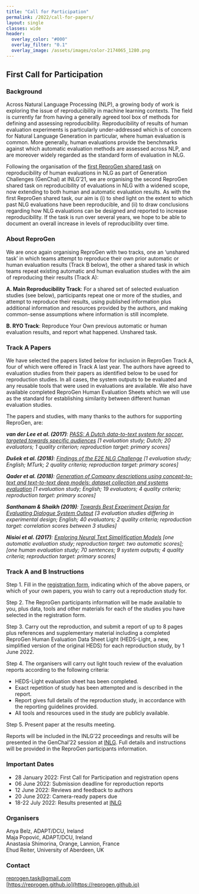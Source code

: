 ```yaml
---
title: "Call for Participation"
permalink: /2022/call-for-papers/
layout: single
classes: wide
header:
  overlay_color: "#000"
  overlay_filter: "0.1"
  overlay_image: /assets/images/color-2174065_1280.png
---
```


## First Call for Participation

### Background

Across Natural Language Processing (NLP), a growing body of work is exploring the issue of reproducibility in machine learning contexts. The field is currently far from having a generally agreed tool box of methods for defining and assessing reproducibility. Reproducibility of results of human evaluation experiments is particularly under-addressed which is of concern for Natural Language Generation in particular, where human evaluation is common. More generally, human evaluations provide the benchmarks against which automatic evaluation methods are assessed across NLP, and are moreover widely regarded as the standard form of evaluation in NLG.

Following the organisation of the [first ReproGen shared task](/2021/) on reproducibility of human evaluations in NLG as part of Generation Challenges (GenChal) at INLG’21, we are organising the second ReproGen shared task on reproducibility of evaluations in NLG with a widened scope, now extending to both human and automatic evaluation results. As with the first ReproGen shared task, our aim is (i) to shed light on the extent to which past NLG evaluations have been reproducible, and (ii) to draw conclusions regarding how NLG evaluations can be designed and reported to increase reproducibility. If the task is run over several years, we hope to be able to document an overall increase in levels of reproducibility over time.

### About ReproGen

We are once again organising ReproGen with two tracks, one an ‘unshared task’ in which teams attempt to reproduce their own prior automatic or human evaluation results (Track B below), the other a shared task in which teams repeat existing automatic and human evaluation studies with the aim of reproducing their results (Track A):

**A. Main Reproducibility Track**: For a shared set of selected evaluation studies (see below), participants repeat one or more of the studies, and attempt to reproduce their results, using published information plus additional information and resources provided by the authors, and making common-sense assumptions where information is still incomplete.

**B. RYO Track**: Reproduce Your Own previous automatic or human evaluation results, and report what happened. Unshared task. 

### Track A Papers

We have selected the papers listed below for inclusion in ReproGen Track A, four of which were offered in Track A last year. The authors have agreed to evaluation studies from their papers as identified below to be used for reproduction studies. In all cases, the system outputs to be evaluated and any reusable tools that were used in evaluations are available. We also have available completed ReproGen Human Evaluation Sheets which we will use as the standard for establishing similarity between different human evaluation studies.

The papers and studies, with many thanks to the authors for supporting ReproGen, are:

<i><b>van der Lee et al. (2017)</b>: [PASS: A Dutch data-to-text system for soccer, targeted towards specific audiences](https://aclanthology.org/W17-3513.pdf)
[1 evaluation study; Dutch; 20 evaluators; 1 quality criterion; reproduction target: primary scores]</i>

<i><b>Dušek et al. (2018)</b>: [Findings of the E2E NLG Challenge](https://aclanthology.org/W18-6539.pdf)
[1 evaluation study; English; MTurk; 2 quality criteria; reproduction target: primary scores]</i>

<i><b>Qader et al. (2018)</b>: [Generation of Company descriptions using concept-to-text and text-to-text deep models: dataset collection and systems evaluation](https://aclanthology.org/W18-6532.pdf) [1 evaluation study; English; 19 evaluators; 4 quality criteria; reproduction target: primary scores]</i>

<i><b>Santhanam & Shaikh (2019)</b>: [Towards Best Experiment Design for Evaluating Dialogue System Output](https://aclanthology.org/W19-8610.pdf)
[3 evaluation studies differing in experimental design; English; 40 evaluators; 2 quality criteria; reproduction target: correlation scores between 3 studies]</i>

<i><b>Nisioi et al. (2017)</b>: [Exploring Neural Text Simplification Models](https://aclanthology.org/P17-2014.pdf)
[one automatic evaluation study; reproduction target: two automatic scores]; [one human evaluation study; 70 sentences; 9 system outputs; 4 quality criteria; reproduction target: primary scores]</i>

### Track A and B Instructions

Step 1. Fill in the [registration form](https://forms.gle/TFK9TWDetBYhwNov5), indicating which of the above papers, or which of your own papers, you wish to carry out a reproduction study for.

Step 2. The ReproGen participants information will be made available to you, plus data, tools and other materials for each of the studies you have selected in the registration form.

Step 3. Carry out the reproduction, and submit a report of up to 8 pages plus references and supplementary material including a completed ReproGen Human Evaluation Data Sheet Light (HEDS-Light, a new, simplified version of the original HEDS) for each reproduction study, by 1 June 2022.

Step 4. The organisers will carry out light touch review of the evaluation reports according to the following criteria:
* HEDS-Light evaluation sheet has been completed.
* Exact repetition of study has been attempted and is described in the report.
* Report gives full details of the reproduction study, in accordance with the reporting guidelines provided.
* All tools and resources used in the study are publicly available.

Step 5. Present paper at the results meeting.

Reports will be included in the INLG’22 proceedings and results will be presented in the GenChal’22 session at [INLG](https://inlgmeeting.github.io/index.html). Full details and instructions will be provided in the ReproGen participants information.

### Important Dates

* 28 January 2022: First Call for Participation and registration opens
* 06 June 2022: Submission deadline for reproduction reports
* 12 June 2022: Reviews and feedback to authors
* 20 June 2022: Camera-ready papers due
* 18-22 July 2022: Results presented at [INLG](https://inlgmeeting.github.io/index.html)

### Organisers

Anya Belz, ADAPT/DCU, Ireland \
Maja Popović, ADAPT/DCU, Ireland \
Anastasia Shimorina, Orange, Lannion, France \
Ehud Reiter, University of Aberdeen, UK

### Contact

<reprogen.task@gmail.com> \
[https://reprogen.github.io](https://reprogen.github.io)

